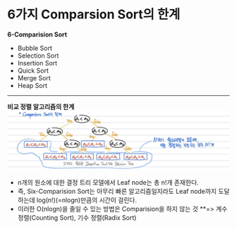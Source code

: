 # 6가지 Comparsion Sort의 한계
**6-Comparision Sort**  
- Bubble Sort
- Selection Sort
- Insertion Sort
- Quick Sort
- Merge Sort
- Heap Sort
___
**비교 정렬 알고리즘의 한계**
![ComparsionSortDevisionTreeModel](./images/ComparsionSortDevisionTreeModel.jpg)
  - n개의 원소에 대한 결정 트리 모델에서 Leaf node는 총 n!개 존재한다.
  - 즉, Six-Comparision Sort는 아무리 빠른 알고리즘일지라도 Leaf node까지 도달하는데 log(n!)(=nlogn)만큼의 시간이 걸린다.
  - 이러한 O(nlogn)을 줄일 수 있는 방법은 Comparision을 하지 않는 것
  **=> 계수 정렬(Counting Sort), 기수 정렬(Radix Sort) 
